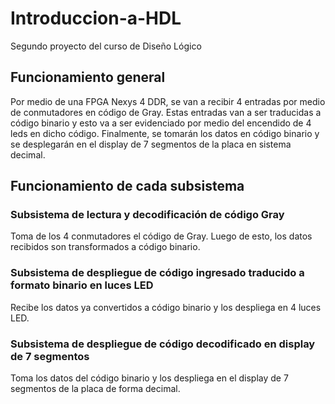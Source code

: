 # Introduccion-a-HDL
Segundo proyecto del curso de Diseño Lógico

## Funcionamiento general
Por medio de una FPGA Nexys 4 DDR, se van a recibir 4 entradas por medio de conmutadores en código de Gray. Estas entradas van a ser traducidas a código binario y esto va a ser evidenciado por medio del encendido de 4 leds en dicho código. Finalmente, se tomarán los datos en código binario y se desplegarán en el display de 7 segmentos de la placa en sistema decimal.

## Funcionamiento de cada subsistema
### Subsistema de lectura y decodificación de código Gray
Toma de los 4 conmutadores el código de Gray. Luego de esto, los datos recibidos son transformados a código binario.

### Subsistema de despliegue de código ingresado traducido a formato binario en luces LED
Recibe los datos ya convertidos a código binario y los despliega en 4 luces LED.

### Subsistema de despliegue de código decodificado en display de 7 segmentos
Toma los datos del código binario y los despliega en el display de 7 segmentos de la placa de forma decimal.
